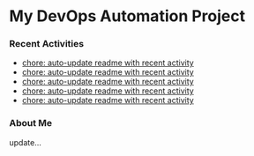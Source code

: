 # My DevOps Automation Project

### Recent Activities
<!-- activity:START -->
- [chore: auto-update readme with recent activity](https://github.com/kaigiii/mybowling-app/commit/138f0dfbc37a4a18fbf40d386c48ef5f8e657f71)
- [chore: auto-update readme with recent activity](https://github.com/kaigiii/mybowling-app/commit/1e24f583ae01f1ab670415093e452fd3c905bb4c)
- [chore: auto-update readme with recent activity](https://github.com/kaigiii/mybowling-app/commit/293af4efa3afa240c6547a52b76acb694b2f74ba)
- [chore: auto-update readme with recent activity](https://github.com/kaigiii/mybowling-app/commit/e64e158f6d498c4c33b456f031d4d95d376521b9)
- [chore: auto-update readme with recent activity](https://github.com/kaigiii/mybowling-app/commit/74a18352ae841e87d60aa238e7c9ecc01d7ecf0c)
<!-- activity:END -->

### About Me
<!-- MYLINKS:START -->
<!-- MYLINKS:END -->

update...
